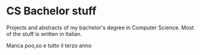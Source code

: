 # CS Bachelor stuff
Projects and abstracts of my bachelor's degree in Computer Science.
Most of the stuff is written in Italian.

Manca poo,so e tutto il terzo anno
